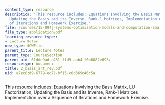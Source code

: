 ```yaml
---
content_type: resource
description: 'This resource includes: Equations Involving the Basis Matrix, LU Factorization,
  Updating the Basis and its Inverse, Rank-1 Matrices, Implementation over a Sequence
  of Iterations and Homework Exercise.'
file: /courses/15-094j-systems-optimization-models-and-computation-sma-5223-spring-2004/a7ec02d96779ed78bf15c0d369c46c5a_2_basis_art_rev.pdf
file_type: application/pdf
learning_resource_types:
- Lecture Notes
ocw_type: OCWFile
parent_title: Lecture Notes
parent_type: CourseSection
parent_uid: 61dde9ad-a781-ffd9-aab4-f0b6082e0934
resourcetype: Document
title: 2_basis_art_rev.pdf
uid: a7ec02d9-6779-ed78-bf15-c0d369c46c5a
---
```

This resource includes: Equations Involving the Basis Matrix, LU Factorization, Updating the Basis and its Inverse, Rank-1 Matrices, Implementation over a Sequence of Iterations and Homework Exercise.

